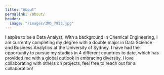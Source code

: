 ```yaml
---
title: "About"
permalink: /about/
header:
  image: "/images/IMG_7933.jpg"
---
```


I aspire to be a Data Analyst. With a background in Chemical Engineering, I am currently completing my degree with a double major in Data Science and Business Analytics at the University of Sydney. I have had the opportunity to pursue my studies in 4 different countries to date, which has provided me with a global outlook in embracing diversity. I love collaborating with others on projects, feel free to reach out for a collaboration!
